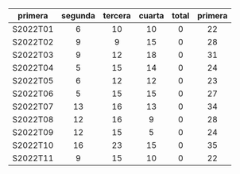 |  primera  |  segunda  |  tercera  |  cuarta  |  total  |  primera  |
|:---------:|:---------:|:---------:|:--------:|:-------:|:---------:|
| S2022T01  |     6     |    10     |    10    |    0    |    22     |
| S2022T02  |     9     |     9     |    15    |    0    |    28     |
| S2022T03  |     9     |    12     |    18    |    0    |    31     |
| S2022T04  |     5     |    15     |    14    |    0    |    24     |
| S2022T05  |     6     |    12     |    12    |    0    |    23     |
| S2022T06  |     5     |    15     |    15    |    0    |    27     |
| S2022T07  |    13     |    16     |    13    |    0    |    34     |
| S2022T08  |    12     |    16     |    9     |    0    |    28     |
| S2022T09  |    12     |    15     |    5     |    0    |    24     |
| S2022T10  |    16     |    23     |    15    |    0    |    35     |
| S2022T11  |     9     |    15     |    10    |    0    |    22     |